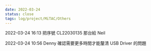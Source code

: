 ```yaml
---
date: 2022-03-24
status: close
tags: log/project/MiTAC/Others
---
```




2022-03-24 16:13
把序號 CL22030135 那台給 Neil

2022-03-24 10:56
Denny 確認需要更多時間才能釐清 USB Driver 的問題


